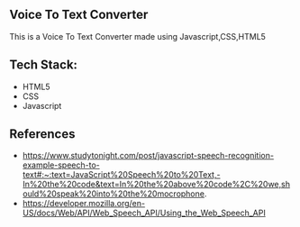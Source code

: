 ## Voice To Text Converter


This is a Voice To Text Converter made using Javascript,CSS,HTML5


<h2>Tech Stack:</h2>
<ul>

<li>HTML5</li>
<li>CSS</li>
<li>Javascript</li>

</ul>

## References

- https://www.studytonight.com/post/javascript-speech-recognition-example-speech-to-text#:~:text=JavaScript%20Speech%20to%20Text,-In%20the%20code&text=In%20the%20above%20code%2C%20we,should%20speak%20into%20the%20mocrophone.
- https://developer.mozilla.org/en-US/docs/Web/API/Web_Speech_API/Using_the_Web_Speech_API
